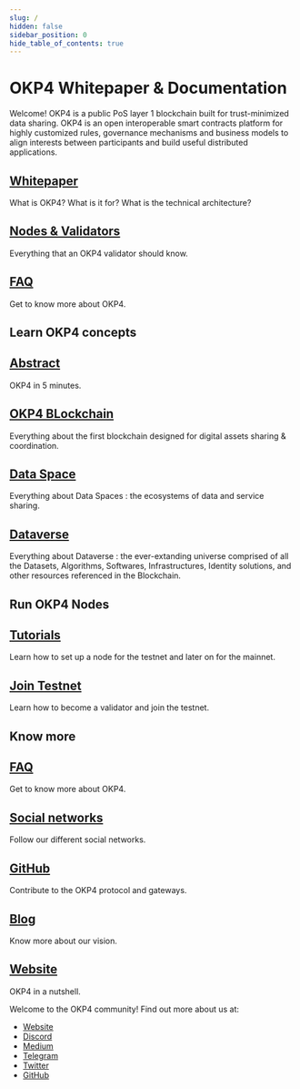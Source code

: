 ```yaml
---
slug: /
hidden: false
sidebar_position: 0
hide_table_of_contents: true
---
```


# OKP4 Whitepaper & Documentation

Welcome! OKP4 is a public PoS layer 1 blockchain built for trust-minimized data sharing. OKP4 is an open interoperable smart contracts platform for highly customized rules, governance mechanisms and business models to align interests between participants and build useful distributed applications.

<div class="docs-card-container">
  <div class="row row-cols-1 row-cols-md-2a g-3">
    <div class="col">
      <div class="card card-body h-100 d-flex flex-column">
        <a
          href="/docs/whitepaper/abstract/"
          class="card-title card-link stretched-link"
        >
          <h2>Whitepaper</h2>
        </a>
        <p class="card-text">What is OKP4? What is it for? What is the technical architecture?
        </p>
      </div>
    </div>
    <div class="col">
      <div class="card card-body h-100 d-flex flex-column">
        <a
          href="/docs/nodes/introduction"
          class="card-title card-link stretched-link"
        >
          <h2>Nodes & Validators</h2>
        </a>
        <p class="card-text">Everything that an OKP4 validator should know.
        </p>
      </div>
    </div>
    <div class="col">
      <div class="card card-body h-100 d-flex flex-column">
        <a
          href="/docs/faq"
          class="card-title card-link stretched-link"
        >
          <h2>FAQ</h2>
        </a>
        <p class="card-text">Get to know more about OKP4.
        </p>
      </div>
    </div>
  </div>
</div>

## Learn OKP4 concepts

<div class="docs-card-container">
  <div class="row row-cols-1 row-cols-md-3a g-3">
    <div class="col">
      <div class="card card-body h-100 d-flex flex-column">
        <a
          href="/docs/whitepaper/abstract/"
          class="card-title card-link stretched-link"
        >
          <h2>Abstract</h2>
        </a>
        <p class="card-text">OKP4 in 5 minutes.</p>
      </div>
    </div>
    <div class="col">
      <div class="card card-body h-100 d-flex flex-column">
        <a
          href="/docs/whitepaper/introduction/"
          class="card-title card-link stretched-link"
        >
          <h2>OKP4 BLockchain</h2>
        </a>
        <p class="card-text">Everything about the first blockchain designed for digital assets sharing & coordination.
        </p>
      </div>
    </div>
  </div>
</div>

<div class="docs-card-container">
  <div class="row row-cols-1 row-cols-md-3a g-3">
    <div class="col">
      <div class="card card-body h-100 d-flex flex-column">
        <a
          href="/docs/whitepaper/data-spaces/"
          class="card-title card-link stretched-link"
        >
          <h2>Data Space</h2>
        </a>
        <p class="card-text">Everything about Data Spaces : the ecosystems of data and service sharing.</p>
      </div>
    </div>
    <div class="col">
      <div class="card card-body h-100 d-flex flex-column">
        <a
          href="/docs/whitepaper/dataverse/"
          class="card-title card-link stretched-link"
        >
          <h2>Dataverse</h2>
        </a>
        <p class="card-text">Everything about Dataverse : the ever-extanding universe comprised of all the Datasets, Algorithms, Softwares, Infrastructures, Identity solutions, and other resources referenced in the Blockchain.
        </p>
      </div>
    </div>
  </div>
</div>

## Run OKP4 Nodes

<div class="docs-card-container">
  <div class="row row-cols-1 row-cols-md-3a g-3">
    <div class="col">
      <div class="card card-body h-100 d-flex flex-column">
        <a
          href="/docs/nodes/introduction"
          class="card-title card-link stretched-link"
        ><h2>Tutorials</h2></a>
        <p class="card-text">
          Learn how to set up a node for the testnet and later on for the
          mainnet.
        </p>
      </div>
    </div>
    <div class="col">
      <div class="card card-body h-100 d-flex flex-column">
        <a
          href="/docs/nodes/join-testnet"
          class="card-title card-link stretched-link"
        ><h2>Join Testnet</h2></a>
        <p class="card-text">
          Learn how to become a validator and join the testnet.
        </p>
      </div>
    </div>
  </div>
</div>

## Know more

<div class="docs-card-container">
  <div class="row row-cols-1 row-cols-md-2a g-4">
    <div class="col">
      <div class="card card-body h-100 d-flex flex-column">
        <a href="/docs/faq" class="card-title card-link stretched-link">
          <h2>FAQ</h2>
        </a>
        <p class="card-text">Get to know more about OKP4.</p>
      </div>
    </div>
    <div class="col">
      <div class="card card-body h-100 d-flex flex-column">
        <a href="https://linktr.ee/okp4" class="card-title card-link stretched-link">
          <h2>Social networks</h2>
        </a>
        <p class="card-text">Follow our different social networks.</p>
      </div>
    </div>
    <div class="col">
      <div class="card card-body h-100 d-flex flex-column">
        <a href="https://github.com/okp4/" class="card-title card-link stretched-link">
          <h2>GitHub</h2>
        </a>
        <p class="card-text">Contribute to the OKP4 protocol and gateways.</p>
      </div>
    </div>
  </div>
</div>
<div class="docs-card-container">
  <div class="row row-cols-1 row-cols-md-2a g-4">
    <div class="col">
      <div class="card card-body h-100 d-flex flex-column">
        <a href="https://blog.okp4.network/" class="card-title card-link stretched-link">
          <h2>Blog</h2>
        </a>
        <p class="card-text">Know more about our vision.</p>
      </div>
    </div>
    <div class="col">
      <div class="card card-body h-100 d-flex flex-column">
        <a href="https://okp4.network" class="card-title card-link stretched-link">
          <h2>Website</h2>
        </a>
        <p class="card-text">OKP4 in a nutshell.</p>
      </div>
    </div>
  </div>
</div>

Welcome to the OKP4 community! Find out more about us at:

* [Website](https://okp4.network/)
* [Discord](https://discord.gg/okp4)
* [Medium](https://blog.okp4.network/)
* [Telegram](https://t.me/okp4network)
* [Twitter](https://twitter.com/OKP4_Protocol)
* [GitHub](https://github.com/okp4)
